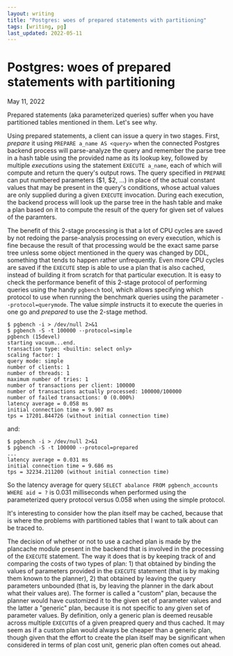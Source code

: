 ```yaml
---
layout: writing
title: "Postgres: woes of prepared statements with partitioning"
tags: [writing, pg]
last_updated: 2022-05-11
---
```

# Postgres: woes of prepared statements with partitioning

May 11, 2022

Prepared statements (aka parameterized queries) suffer when you have partitioned
tables mentioned in them.  Let's see why.

Using prepared statements, a client can issue a query in two stages.  First, *prepare*
it using `PREPARE a_name AS <query>` when the connected Postgres backend process will
parse-analyze the query and remember the parse tree in a hash table using the provided
name as its lookup key, followed by multiple *executions* using the statement `EXECUTE
a_name`, each of which will compute and return the query's output rows.  The query
specified in `PREPARE` can put numbered parameters ($1, $2, ...) in place of the actual
constant values that may be present in the query's conditions, whose actual values are
only supplied during a given `EXECUTE` invocation.  During each execution, the backend
process will look up the parse tree in the hash table and make a plan based on it to
compute the result of the query for given set of values of the paramters.
 
The benefit of this 2-stage processing is that a lot of CPU cycles are saved by not
redoing the parse-analysis processing on every execution, which is fine because the result
of that processing would be the exact same parse tree unless some object mentioned in the
query was changed by DDL, something that tends to happen rather unfrequently.  Even more
CPU cycles are saved if the `EXECUTE` step is able to use a plan that is also cached,
instead of building it from scratch for that particular execution.  It is easy to check
the performance benefit of this 2-stage protocol of performing queries using the handy
`pgbench` tool, which allows specifying which protocol to use when running the benchmark
queries using the parameter `--protocol=querymode`. The value *simple* instructs it to
execute the queries in one go and *prepared* to use the 2-stage method.

```
$ pgbench -i > /dev/null 2>&1
$ pgbench -S -t 100000 --protocol=simple
pgbench (15devel)
starting vacuum...end.
transaction type: <builtin: select only>
scaling factor: 1
query mode: simple
number of clients: 1
number of threads: 1
maximum number of tries: 1
number of transactions per client: 100000
number of transactions actually processed: 100000/100000
number of failed transactions: 0 (0.000%)
latency average = 0.058 ms
initial connection time = 9.907 ms
tps = 17201.844726 (without initial connection time)
```

and:

```
$ pgbench -i > /dev/null 2>&1
$ pgbench -S -t 100000 --protocol=prepared
...
latency average = 0.031 ms
initial connection time = 9.686 ms
tps = 32234.211200 (without initial connection time)
```

So the latency average for query `SELECT abalance FROM pgbench_accounts WHERE aid = ?`
is 0.031 milliseconds when performed using the parameterized query protocol versus 0.058
when using the simple protocol.

It's interesting to consider how the plan itself may be cached, because that is where the
problems with partitioned tables that I want to talk about can be traced to.

The decision of whether or not to use a cached plan is made by the plancache module
present in the backend that is involved in the processing of the `EXECUTE` statement.
The way it does that is by keeping track of and comparing the costs of two types of
plan: 1) that obtained by binding the values of parameters provided in the `EXECUTE`
statement (that is by making them known to the planner), 2) that obtained by leaving
the query parameters unbounded (that is, by leaving the planner in the dark about what
their values are).  The former is called a "custom" plan, because the planner would have
customized it to the given set of parameter values and the latter a "generic" plan,
because it is not specific to any given set of parameter values.  By definition, only
a generic plan is deemed reusable across multiple `EXECUTE`s of a given preapred query
and thus cached.  It may seem as if a custom plan would always be cheaper than a generic
plan, though given that the effort to create the plan itself may be significant when
considered in terms of plan cost unit, generic plan often comes out ahead.
